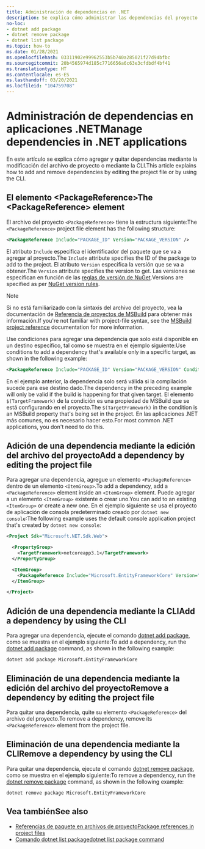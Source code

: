 ```yaml
---
title: Administración de dependencias en .NET
description: Se explica cómo administrar las dependencias del proyecto para una aplicación .NET.
no-loc:
- dotnet add package
- dotnet remove package
- dotnet list package
ms.topic: how-to
ms.date: 01/28/2021
ms.openlocfilehash: 03311902e99962553b5b740a285021f27d94bfbc
ms.sourcegitcommit: 20b4565974d185c7716656a6c63e3cfdbdf4bf41
ms.translationtype: HT
ms.contentlocale: es-ES
ms.lasthandoff: 03/20/2021
ms.locfileid: "104759708"
---
```

# <a name="manage-dependencies-in-net-applications"></a><span data-ttu-id="f0299-103">Administración de dependencias en aplicaciones .NET</span><span class="sxs-lookup"><span data-stu-id="f0299-103">Manage dependencies in .NET applications</span></span>

<span data-ttu-id="f0299-104">En este artículo se explica cómo agregar y quitar dependencias mediante la modificación del archivo de proyecto o mediante la CLI.</span><span class="sxs-lookup"><span data-stu-id="f0299-104">This article explains how to add and remove dependencies by editing the project file or by using the CLI.</span></span>

## <a name="the-packagereference-element"></a><span data-ttu-id="f0299-105">El elemento \<PackageReference></span><span class="sxs-lookup"><span data-stu-id="f0299-105">The \<PackageReference> element</span></span>

<span data-ttu-id="f0299-106">El archivo del proyecto `<PackageReference>` tiene la estructura siguiente:</span><span class="sxs-lookup"><span data-stu-id="f0299-106">The `<PackageReference>` project file element has the following structure:</span></span>

```xml
<PackageReference Include="PACKAGE_ID" Version="PACKAGE_VERSION" />
```

<span data-ttu-id="f0299-107">El atributo `Include` especifica el identificador del paquete que se va a agregar al proyecto.</span><span class="sxs-lookup"><span data-stu-id="f0299-107">The `Include` attribute specifies the ID of the package to add to the project.</span></span> <span data-ttu-id="f0299-108">El atributo `Version` especifica la versión que se va a obtener.</span><span class="sxs-lookup"><span data-stu-id="f0299-108">The `Version` attribute specifies the version to get.</span></span> <span data-ttu-id="f0299-109">Las versiones se especifican en función de las [reglas de versión de NuGet](/nuget/create-packages/dependency-versions#version-ranges).</span><span class="sxs-lookup"><span data-stu-id="f0299-109">Versions are specified as per [NuGet version rules](/nuget/create-packages/dependency-versions#version-ranges).</span></span>

> [!NOTE]
> <span data-ttu-id="f0299-110">Si no está familiarizado con la sintaxis del archivo del proyecto, vea la documentación de [Referencia de proyectos de MSBuild](/visualstudio/msbuild/msbuild-project-file-schema-reference) para obtener más información.</span><span class="sxs-lookup"><span data-stu-id="f0299-110">If you're not familiar with project-file syntax, see the [MSBuild project reference](/visualstudio/msbuild/msbuild-project-file-schema-reference) documentation for more information.</span></span>

<span data-ttu-id="f0299-111">Use condiciones para agregar una dependencia que solo está disponible en un destino específico, tal como se muestra en el ejemplo siguiente:</span><span class="sxs-lookup"><span data-stu-id="f0299-111">Use conditions to add a dependency that's available only in a specific target, as shown in the following example:</span></span>

```xml
<PackageReference Include="PACKAGE_ID" Version="PACKAGE_VERSION" Condition="'$(TargetFramework)' == 'netcoreapp2.1'" />
```

<span data-ttu-id="f0299-112">En el ejemplo anterior, la dependencia solo será válida si la compilación sucede para ese destino dado.</span><span class="sxs-lookup"><span data-stu-id="f0299-112">The dependency in the preceding example will only be valid if the build is happening for that given target.</span></span> <span data-ttu-id="f0299-113">El elemento `$(TargetFramework)` de la condición es una propiedad de MSBuild que se está configurando en el proyecto.</span><span class="sxs-lookup"><span data-stu-id="f0299-113">The `$(TargetFramework)` in the condition is an MSBuild property that's being set in the project.</span></span> <span data-ttu-id="f0299-114">En las aplicaciones .NET más comunes, no es necesario hacer esto.</span><span class="sxs-lookup"><span data-stu-id="f0299-114">For most common .NET applications, you don't need to do this.</span></span>

## <a name="add-a-dependency-by-editing-the-project-file"></a><span data-ttu-id="f0299-115">Adición de una dependencia mediante la edición del archivo del proyecto</span><span class="sxs-lookup"><span data-stu-id="f0299-115">Add a dependency by editing the project file</span></span>

<span data-ttu-id="f0299-116">Para agregar una dependencia, agregue un elemento `<PackageReference>` dentro de un elemento `<ItemGroup>`.</span><span class="sxs-lookup"><span data-stu-id="f0299-116">To add a dependency, add a `<PackageReference>` element inside an `<ItemGroup>` element.</span></span> <span data-ttu-id="f0299-117">Puede agregar a un elemento `<ItemGroup>` existente o crear uno.</span><span class="sxs-lookup"><span data-stu-id="f0299-117">You can add to an existing `<ItemGroup>` or create a new one.</span></span> <span data-ttu-id="f0299-118">En el ejemplo siguiente se usa el proyecto de aplicación de consola predeterminado creado por `dotnet new console`:</span><span class="sxs-lookup"><span data-stu-id="f0299-118">The following example uses the default console application project that's created by `dotnet new console`:</span></span>

```xml
<Project Sdk="Microsoft.NET.Sdk.Web">

  <PropertyGroup>
    <TargetFramework>netcoreapp3.1</TargetFramework>
  </PropertyGroup>

  <ItemGroup>
    <PackageReference Include="Microsoft.EntityFrameworkCore" Version="3.1.2" />
  </ItemGroup>

</Project>
```

## <a name="add-a-dependency-by-using-the-cli"></a><span data-ttu-id="f0299-119">Adición de una dependencia mediante la CLI</span><span class="sxs-lookup"><span data-stu-id="f0299-119">Add a dependency by using the CLI</span></span>

<span data-ttu-id="f0299-120">Para agregar una dependencia, ejecute el comando [dotnet add package](dotnet-add-package.md), como se muestra en el ejemplo siguiente:</span><span class="sxs-lookup"><span data-stu-id="f0299-120">To add a dependency, run the [dotnet add package](dotnet-add-package.md) command, as shown in the following example:</span></span>

```dotnetcli
dotnet add package Microsoft.EntityFrameworkCore
```

## <a name="remove-a-dependency-by-editing-the-project-file"></a><span data-ttu-id="f0299-121">Eliminación de una dependencia mediante la edición del archivo del proyecto</span><span class="sxs-lookup"><span data-stu-id="f0299-121">Remove a dependency by editing the project file</span></span>

<span data-ttu-id="f0299-122">Para quitar una dependencia, quite su elemento `<PackageReference>` del archivo del proyecto.</span><span class="sxs-lookup"><span data-stu-id="f0299-122">To remove a dependency, remove its `<PackageReference>` element from the project file.</span></span>

## <a name="remove-a-dependency-by-using-the-cli"></a><span data-ttu-id="f0299-123">Eliminación de una dependencia mediante la CLI</span><span class="sxs-lookup"><span data-stu-id="f0299-123">Remove a dependency by using the CLI</span></span>

<span data-ttu-id="f0299-124">Para quitar una dependencia, ejecute el comando [dotnet remove package](dotnet-remove-package.md), como se muestra en el ejemplo siguiente:</span><span class="sxs-lookup"><span data-stu-id="f0299-124">To remove a dependency, run the [dotnet remove package](dotnet-remove-package.md) command, as shown in the following example:</span></span>

```dotnetcli
dotnet remove package Microsoft.EntityFrameworkCore
```

## <a name="see-also"></a><span data-ttu-id="f0299-125">Vea también</span><span class="sxs-lookup"><span data-stu-id="f0299-125">See also</span></span>

* [<span data-ttu-id="f0299-126">Referencias de paquete en archivos de proyecto</span><span class="sxs-lookup"><span data-stu-id="f0299-126">Package references in project files</span></span>](../project-sdk/msbuild-props.md#reference-properties)
* [<span data-ttu-id="f0299-127">Comando dotnet list package</span><span class="sxs-lookup"><span data-stu-id="f0299-127">dotnet list package command</span></span>](dotnet-list-package.md)
